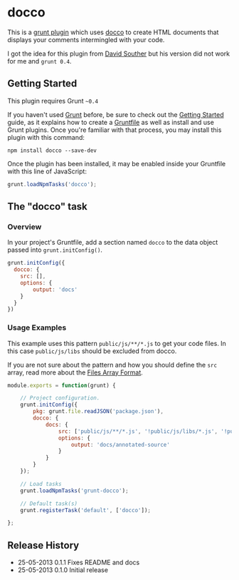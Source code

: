 # docco

This is a [grunt plugin](http://gruntjs.com/plugins) which uses [docco](http://jashkenas.github.io/docco/) to create
HTML documents that displays your comments intermingled with your code.

I got the idea for this plugin from [David Souther](https://github.com/DavidSouther/grunt-docco) but his version did
not work for me and `grunt 0.4`.

## Getting Started

This plugin requires Grunt `~0.4`

If you haven't used [Grunt](http://gruntjs.com/) before, be sure to check out the [Getting Started](http://gruntjs.com/getting-started)
guide, as it explains how to create a [Gruntfile](http://gruntjs.com/sample-gruntfile) as well as install and use Grunt
plugins.
Once you're familiar with that process, you may install this plugin with this command:

```shell
npm install docco --save-dev
```

Once the plugin has been installed, it may be enabled inside your Gruntfile with this line of JavaScript:

```js
grunt.loadNpmTasks('docco');
```

## The "docco" task

### Overview
In your project's Gruntfile, add a section named `docco` to the data object passed into `grunt.initConfig()`.

```js
grunt.initConfig({
  docco: {
    src: [],
    options: {
        output: 'docs'
    }
  }
})
```

### Usage Examples

This example uses this pattern `public/js/**/*.js` to get your code files.
In this case `public/js/libs` should be excluded from docco.

If you are not sure about the pattern and how you should define the `src` array, read more about the
[Files Array Format](http://gruntjs.com/configuring-tasks#files-array-format).

```js
module.exports = function(grunt) {

    // Project configuration.
    grunt.initConfig({
        pkg: grunt.file.readJSON('package.json'),
		docco: {
			docs: {
				src: ['public/js/**/*.js', '!public/js/libs/*.js', '!public/js/libs/**/*.js'],
				options: {
					output: 'docs/annotated-source'
				}
			}
		}
	});

	// Load tasks
	grunt.loadNpmTasks('grunt-docco');

	// Default task(s)
	grunt.registerTask('default', ['docco']);

};

```

## Release History
* 25-05-2013        0.1.1   Fixes README and docs
* 25-05-2013        0.1.0   Initial release
